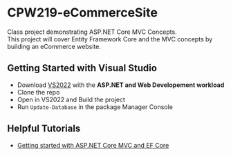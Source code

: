 # CPW219-eCommerceSite
Class project demonstrating ASP.NET Core MVC Concepts.  
This project will cover Entity Framework Core and the MVC concepts by building an eCommerce website.

## Getting Started with Visual Studio
- Download [VS2022](https://visualstudio.microsoft.com/) with the **ASP.NET and Web Developement workload**
- Clone the repo
- Open in VS2022 and Build the project
- Run ```Update-Database``` in the package Manager Console

## Helpful Tutorials
- [Getting started with ASP.NET Core MVC and EF Core](https://docs.microsoft.com/en-us/aspnet/core/data/ef-mvc/intro?view=aspnetcore-6.0)
